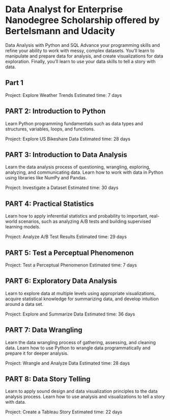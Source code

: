 # Data Analyst for Enterprise Nanodegree Scholarship offered by Bertelsmann and Udacity

Data Analysis with Python and SQL
Advance your programming skills and refine your ability to work with messy, complex datasets. You’ll learn to manipulate and prepare data for analysis, and create visualizations for data exploration. Finally, you’ll learn to use your data skills to tell a story with data.

## Part 1 

Project: Explore Weather Trends
Estimated time: 7 days

## PART 2: Introduction to Python
Learn Python programming fundamentals such as data types and structures, variables, loops, and functions.

Project: Explore US Bikeshare Data
Estimated time: 28 days

## PART 3: Introduction to Data Analysis
Learn the data analysis process of questioning, wrangling, exploring, analyzing, and communicating data. Learn how to work with data in Python using libraries like NumPy and Pandas.

Project: Investigate a Dataset
Estimated time: 30 days

## PART 4: Practical Statistics
Learn how to apply inferential statistics and probability to important, real-world scenarios, such as analyzing A/B tests and building supervised learning models.

Project: Analyze A/B Test Results
Estimated time: 29 days

## PART 5: Test a Perceptual Phenomenon

Project: Test a Perceptual Phenomenon
Estimated time: 7 days

## PART 6: Exploratory Data Analysis
Learn to explore data at multiple levels using appropriate visualizations, acquire statistical knowledge for summarizing data, and develop intuition around a data set.

Project: Explore and Summarize Data
Estimated time: 36 days

## PART 7: Data Wrangling
Learn the data wrangling process of gathering, assessing, and cleaning data. Learn how to use Python to wrangle data programmatically and prepare it for deeper analysis.

Project: Wrangle and Analyze Data
Estimated time: 28 days

## PART 8: Data Story Telling
Learn to apply sound design and data visualization principles to the data analysis process. Learn how to use analysis and visualizations to tell a story with data.

Project: Create a Tableau Story
Estimated time: 22 days

